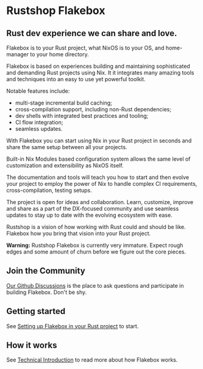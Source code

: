 # Rustshop Flakebox

## Rust dev experience we can share and love.

Flakebox is to your Rust project, what NixOS is to your OS, and
home-manager to your home directory.

Flakebox is based on experiences building and maintaining sophisticated
and demanding Rust projects using Nix. It it integrates many amazing
tools and techniques into an easy to use yet powerful toolkit.

Notable features include:

* multi-stage incremental build caching;
* cross-compilation support, including non-Rust dependencies;
* dev shells with integrated best practices and tooling;
* CI flow integration;
* seamless updates.

With Flakebox you can start using Nix in your Rust project in seconds
and share the same setup between all your projects.

Built-in Nix Modules based configuration system allows the same level of
customization and extensibility as NixOS itself.

The documentation and tools will teach you how to start and then evolve
your project to employ the power of Nix to handle complex CI requirements,
cross-compilation, testing setups.

The project is open for ideas and collaboration. Learn, customize, improve and share
as a part of the DX-focused community and use seamless updates
to stay up to date with the evolving ecosystem with ease.

Rustshop is a vision of how working with Rust could and should be like.
Flakebox how you bring that vision into your Rust project.

**Warning:** Rustshop Flakebox is currently very immature. Expect
rough edges and some amount of churn before we figure out the
core pieces.


## Join the Community

[Our Github Discussions](https://github.com/rustshop/flakebox/discussions) is the
place to ask questions and participate in building Flakebox. Don't be shy.


## Getting started

See [Setting up Flakebox in your Rust project](./getting-started.md)
to start.


## How it works

See [Technical Introduction](./technical-details.md) to read more about
how Flakebox works.
